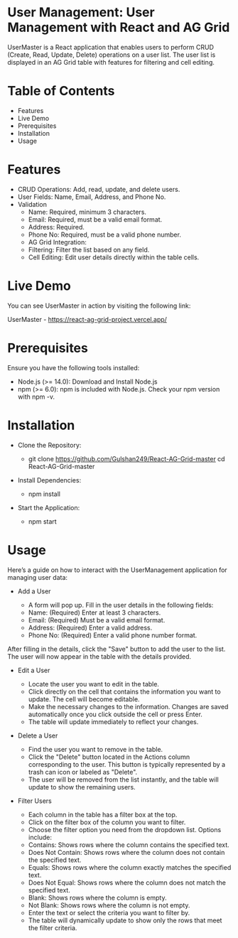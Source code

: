 # User Management: User Management with React and AG Grid

UserMaster is a React application that enables users to perform CRUD (Create, Read, Update, Delete) operations on a user list. The user list is displayed in an AG Grid table with features for filtering and cell editing.

# Table of Contents

- Features
- Live Demo
- Prerequisites
- Installation
- Usage


# Features
- CRUD Operations: Add, read, update, and delete users.
- User Fields: Name, Email, Address, and Phone No.
- Validation
  - Name: Required, minimum 3 characters.
  - Email: Required, must be a valid email format.
  - Address: Required.
  - Phone No: Required, must be a valid phone number.
  - AG Grid Integration:
  - Filtering: Filter the list based on any field.
  - Cell Editing: Edit user details directly within the table cells.

# Live Demo
You can see UserMaster in action by visiting the following link:

UserMaster - https://react-ag-grid-project.vercel.app/

# Prerequisites
Ensure you have the following tools installed:

  - Node.js (>= 14.0): Download and Install Node.js
  - npm (>= 6.0): npm is included with Node.js. Check your npm version with npm -v.

# Installation

- Clone the Repository:
  - git clone https://github.com/Gulshan249/React-AG-Grid-master
  cd React-AG-Grid-master

- Install Dependencies:
  - npm install

- Start the Application:
  - npm start

# Usage
Here’s a guide on how to interact with the UserManagement application for managing user data:

- Add a User

  - A form will pop up. Fill in the user details in the following fields:
  - Name: (Required) Enter at least 3 characters.
  - Email: (Required) Must be a valid email format.
  - Address: (Required) Enter a valid address.
  - Phone No: (Required) Enter a valid phone number format.
  
After filling in the details, click the "Save" button to add the user to the list.
The user will now appear in the table with the details provided.

- Edit a User
  - Locate the user you want to edit in the table.
  - Click directly on the cell that contains the information you want to update. The cell will become editable.
  - Make the necessary changes to the information. Changes are saved automatically once you click outside the cell or press Enter.
  - The table will update immediately to reflect your changes.
 
- Delete a User
  - Find the user you want to remove in the table.
  - Click the "Delete" button located in the Actions column corresponding to the user. This button is typically represented by a trash can icon or labeled as "Delete".
  - The user will be removed from the list instantly, and the table will update to show the remaining users.

- Filter Users
  - Each column in the table has a filter box at the top.
  - Click on the filter box of the column you want to filter.
  - Choose the filter option you need from the dropdown list. Options include:
  - Contains: Shows rows where the column contains the specified text.
  - Does Not Contain: Shows rows where the column does not contain the specified text.
  - Equals: Shows rows where the column exactly matches the specified text.
  - Does Not Equal: Shows rows where the column does not match the specified text.
  - Blank: Shows rows where the column is empty.
  - Not Blank: Shows rows where the column is not empty.
  - Enter the text or select the criteria you want to filter by.
  - The table will dynamically update to show only the rows that meet the filter criteria.
